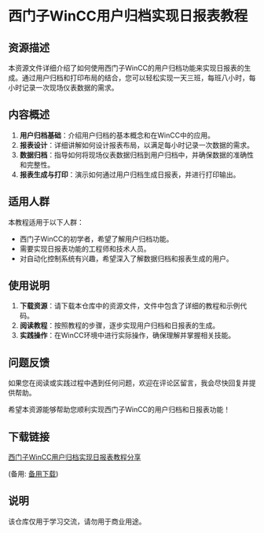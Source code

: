 # 西门子WinCC用户归档实现日报表教程

## 资源描述

本资源文件详细介绍了如何使用西门子WinCC的用户归档功能来实现日报表的生成。通过用户归档和打印布局的结合，您可以轻松实现一天三班，每班八小时，每小时记录一次现场仪表数据的需求。

## 内容概述

1. **用户归档基础**：介绍用户归档的基本概念和在WinCC中的应用。
2. **报表设计**：详细讲解如何设计报表布局，以满足每小时记录一次数据的需求。
3. **数据归档**：指导如何将现场仪表数据归档到用户归档中，并确保数据的准确性和完整性。
4. **报表生成与打印**：演示如何通过用户归档生成日报表，并进行打印输出。

## 适用人群

本教程适用于以下人群：
- 西门子WinCC的初学者，希望了解用户归档功能。
- 需要实现日报表功能的工程师和技术人员。
- 对自动化控制系统有兴趣，希望深入了解数据归档和报表生成的用户。

## 使用说明

1. **下载资源**：请下载本仓库中的资源文件，文件中包含了详细的教程和示例代码。
2. **阅读教程**：按照教程的步骤，逐步实现用户归档和日报表的生成。
3. **实践操作**：在WinCC环境中进行实际操作，确保理解并掌握相关技能。

## 问题反馈

如果您在阅读或实践过程中遇到任何问题，欢迎在评论区留言，我会尽快回复并提供帮助。

希望本资源能够帮助您顺利实现西门子WinCC的用户归档和日报表功能！

## 下载链接
[西门子WinCC用户归档实现日报表教程分享]() 

(备用: [备用下载](https://pan.baidu.com/s/18iXhK5etB0hNNTrJM1GWWA?pwd=1234))

## 说明

该仓库仅用于学习交流，请勿用于商业用途。
